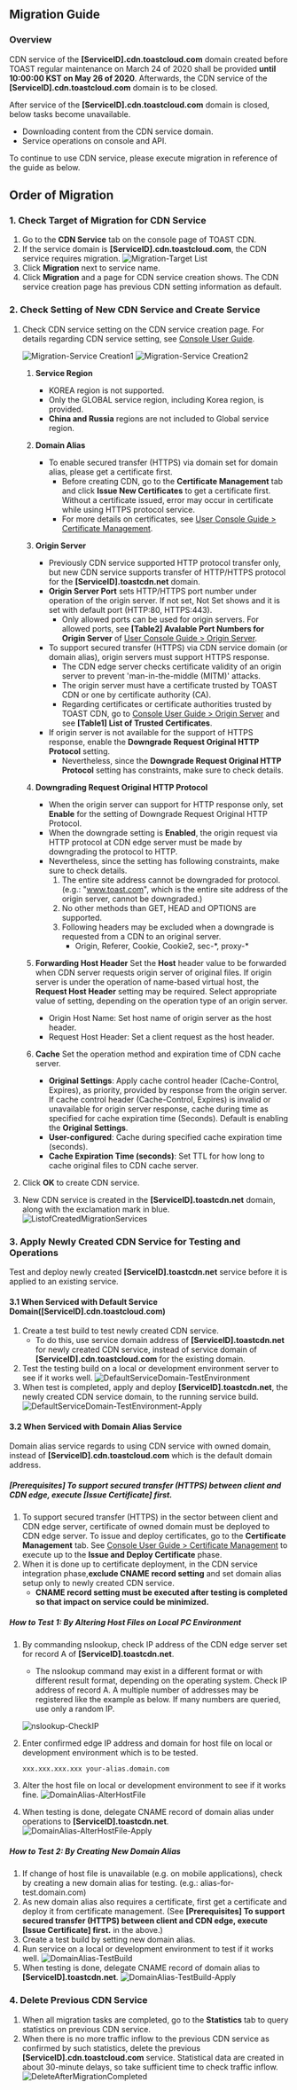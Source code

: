 ## Migration Guide

### Overview
CDN service of the **[ServiceID].cdn.toastcloud.com** domain created before TOAST regular maintenance on March 24 of 2020 shall be provided **until 10:00:00 KST on May 26 of 2020**.
Afterwards, the CDN service of the **[ServiceID].cdn.toastcloud.com** domain is to be closed.

After service of the **[ServiceID].cdn.toastcloud.com** domain is closed, below tasks become unavailable.
  - Downloading content from the CDN service domain.
  - Service operations on console and API.

To continue to use CDN service, please execute migration in reference of the guide as below.

## Order of Migration

### 1. Check Target of Migration for CDN Service
1. Go to the **CDN Service** tab on the console page of TOAST CDN.
2. If the service domain is **[ServiceID].cdn.toastcloud.com**, the CDN service requires migration.
    ![Migration-Target List](https://static.toastoven.net/prod_cdn/v2/migration-target-list.png)
3. Click **Migration** next to service name.
4. Click **Migration** and a page for CDN service creation shows. The CDN service creation page has previous CDN setting information as default.

### 2. Check Setting of New CDN Service and Create Service

1. Check CDN service setting on the CDN service creation page.
    For details regarding CDN service setting, see [Console User Guide](./console-guide/#cdn).

    ![Migration-Service Creation1](https://static.toastoven.net/prod_cdn/v2/migration-create-modal.png)
    ![Migration-Service Creation2](https://static.toastoven.net/prod_cdn/v2/migration-create-modal-options.png)

    1. **Service Region**
        - KOREA region is not supported.
        - Only the GLOBAL service region, including Korea region, is provided.
        - **China and Russia** regions are not included to Global service region.

    2. **Domain Alias**
        - To enable secured transfer (HTTPS) via domain set for domain alias, please get a certificate first.
            - Before creating CDN, go to the **Certificate Management** tab and click **Issue New Certificates** to get a certificate first. Without a certificate issued, error may occur in certificate while using HTTPS protocol service.
            - For more details on certificates, see [User Console Guide > Certificate Management](./console-guide/#_5).

    3. **Origin Server**
        - Previously CDN service supported HTTP protocol transfer only, but new CDN service supports transfer of HTTP/HTTPS protocol for the **[ServiceID].toastcdn.net** domain.
        - **Origin Server Port** sets HTTP/HTTPS port number under operation of the origin server. If not set, Not Set shows and it is set with default port (HTTP:80, HTTPS:443).
            - Only allowed ports can be used for origin servers. For allowed ports, see **[Table2] Avalable Port Numbers for Origin Server** of [User Console Guide > Origin Server](./console-guide/#_2).
        - To support secured transfer (HTTPS) via CDN service domain (or domain alias), origin servers must support HTTPS response.
            - The CDN edge server checks certificate validity of an origin server to prevent 'man-in-the-middle (MITM)' attacks.
            - The origin server must have a certificate trusted by TOAST CDN or one by certificate authority (CA).
            - Regarding certificates or certificate authorities trusted by TOAST CDN, go to [Console User Guide > Origin Server](./console-guide/#_2) and see **[Table1] List of Trusted Certificates**.
        - If origin server is not available for the support of HTTPS response, enable the **Downgrade Request Original HTTP Protocol** setting.
            - Nevertheless, since the **Downgrade Request Original HTTP Protocol** setting has constraints, make sure to check details.
    4. **Downgrading Request Original HTTP Protocol**
        - When the origin server can support for HTTP response only, set **Enable** for the setting of Downgrade Request Original HTTP Protocol.
        - When the downgrade setting is **Enabled**, the origin request via HTTP protocol at CDN edge server must be made by downgrading the protocol to HTTP.
        - Nevertheless, since the setting has following constraints, make sure to check details.
            1. The entire site address cannot be downgraded for protocol. (e.g.: "www.toast.com", which is the entire site address of the origin server, cannot be downgraded.)
            2. No other methods than GET, HEAD and OPTIONS are supported.
            3. Following headers may be excluded when a downgrade is requested from a CDN to an original server.
                - Origin, Referer, Cookie, Cookie2, sec-\*, proxy-\*

    5. **Forwarding Host Header**
    Set the **Host** header value to be forwarded when CDN server requests origin server of original files.
    If origin server is under the operation of name-based virtual host, the **Request Host Header** setting may be required. Select appropriate value of setting, depending on the operation type of an origin server.
        - Origin Host Name: Set host name of origin server as the host header.
        - Request Host Header: Set a client request as the host header.

    6. **Cache**
    Set the operation method and expiration time of CDN cache server.
        - **Original Settings**: Apply cache control header (Cache-Control, Expires), as priority, provided by response from the origin server. If cache control header (Cache-Control, Expires) is invalid or unavailable for origin server response, cache during time as specified for cache expiration time (Seconds). Default is enabling the **Original Settings**.
        - **User-configured**: Cache during specified cache expiration time (seconds).
        - **Cache Expiration Time (seconds)**: Set TTL for how long to cache original files to CDN cache server.

2. Click **OK** to create CDN service.
3. New CDN service is created in the **[ServiceID].toastcdn.net** domain, along with the exclamation mark in blue.
    ![ListofCreatedMigrationServices](https://static.toastoven.net/prod_cdn/v2/migration-new-create.png)


### 3. Apply Newly Created CDN Service for Testing and Operations

Test and deploy newly created **[ServiceID].toastcdn.net** service before it is applied to an existing service.


#### 3.1 When Serviced with Default Service Domain([ServiceID].cdn.toastcloud.com)
1. Create a test build to test newly created CDN service.
    - To do this, use service domain address of **[ServiceID].toastcdn.net** for newly created CDN service, instead of service domain of **[ServiceID].cdn.toastcloud.com** for the existing domain.
3. Test the testing build on a local or development environment server to see if it works well.
    ![DefaultServiceDomain-TestEnvironment](https://static.toastoven.net/prod_cdn/v2/en/migration-test-test-build-before.png)
4. When test is completed, apply and deploy **[ServiceID].toastcdn.net**, the newly created CDN service domain, to the running service build.
    ![DefaultServiceDomain-TestEnvironment-Apply](https://static.toastoven.net/prod_cdn/v2/en/migration-test-test-build-after.png)

#### 3.2 When Serviced with Domain Alias Service
Domain alias service regards to using CDN service with owned domain, instead of **[ServiceID].cdn.toastcloud.com** which is the default domain address.

##### [Prerequisites] To support secured transfer (HTTPS) between client and CDN edge, execute [Issue Certificate] first.
1. To support secured transfer (HTTPS) in the sector between client and CDN edge server, certificate of owned domain must be deployed to CDN edge server. To issue and deploy certificates, go to the **Certificate Management** tab. See [Console User Guide > Certificate Management](./console-guide/#_5) to execute up to the **Issue and Deploy Certificate** phase.
2. When it is done up to certificate deployment, in the CDN service integration phase,**exclude CNAME record setting** and set domain alias setup only to newly created CDN service.
    - **CNAME record setting must be executed after testing is completed so that impact on service could be minimized.**

##### How to Test 1: By Altering Host Files on Local PC Environment
1. By commanding nslookup, check IP address of the CDN edge server set for record A of **[ServiceID].toastcdn.net**.
    - The nslookup command may exist in a different format or with different result format, depending on the operating system.
    Check IP address of record A. A multiple number of addresses may be registered like the example as below. If many numbers are queried, use only a random IP.

    ![nslookup-CheckIP](https://static.toastoven.net/prod_cdn/v2/migration-nslookup.png)

2. Enter confirmed edge IP address and domain for host file on local or development environment which is to be tested.
    ```
    xxx.xxx.xxx.xxx your-alias.domain.com
    ```
3. Alter the host file on local or development environment to see if it works fine.
   ![DomainAlias-AlterHostFile](https://static.toastoven.net/prod_cdn/v2/en/migration-test-alias-hosts-before.png)
4. When testing is done, delegate CNAME record of domain alias under operations to **[ServiceID].toastcdn.net**.
   ![DomainAlias-AlterHostFile-Apply](https://static.toastoven.net/prod_cdn/v2/en/migration-test-alias-hosts-after.png)


##### How to Test 2: By Creating New Domain Alias
1. If change of host file is unavailable (e.g. on mobile applications), check by creating a new domain alias for testing.  (e.g.: alias-for-test.domain.com)
2. As new domain alias also requires a certificate, first get a certificate and deploy it from certificate management. (See **[Prerequisites] To support secured transfer (HTTPS) between client and CDN edge, execute [Issue Certificate] first.** in the above.)
3. Create a test build by setting new domain alias.
4. Run service on a local or development environment to test if it works well.
   ![DomainAlias-TestBuild](https://static.toastoven.net/prod_cdn/v2/en/migration-test-alias-build-before.png)
5. When testing is done, delegate CNAME record of domain alias to **[ServiceID].toastcdn.net**.
   ![DomainAlias-TestBuild-Apply](https://static.toastoven.net/prod_cdn/v2/en/migration-test-alias-build-after.png)

### 4. Delete Previous CDN Service
1. When all migration tasks are completed, go to the **Statistics** tab to query statistics on previous CDN service.
2. When there is no more traffic inflow to the previous CDN service as confirmed by such statistics, delete the previous **[ServiceID].cdn.toastcloud.com** service. Statistical data are created in about 30-minute delays, so take sufficient time to check traffic inflow.
  ![DeleteAfterMigrationCompleted](https://static.toastoven.net/prod_cdn/v2/migration-old-delete.png)